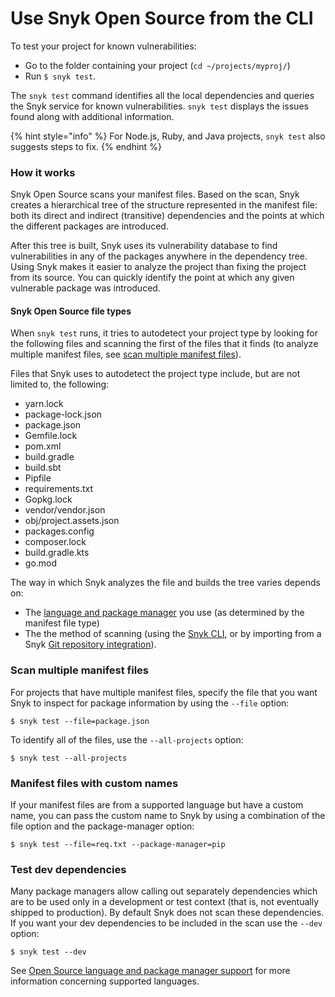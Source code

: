 # Use Snyk Open Source from the CLI

To test your project for known vulnerabilities:

* Go to the folder containing your project (`cd ~/projects/myproj/`)&#x20;
* Run `$ snyk test`.

The `snyk test` command identifies all the local dependencies and queries the Snyk service for known vulnerabilities. `snyk test` displays the issues found along with additional information.&#x20;

{% hint style="info" %}
For Node.js, Ruby, and Java projects, `snyk test` also suggests steps to fix.
{% endhint %}

### How it works

Snyk Open Source scans your manifest files. Based on the scan, Snyk creates a hierarchical tree of the structure represented in the manifest file: both its direct and indirect (transitive) dependencies and the points at which the different packages are introduced.&#x20;

After this tree is built, Snyk uses its vulnerability database to find vulnerabilities in any of the packages anywhere in the dependency tree. Using Snyk makes it easier to analyze the project than fixing the project from its source. You can quickly identify the point at which any given vulnerable package was introduced.

#### Snyk Open Source file types

When `snyk test` runs, it tries to autodetect your project type by looking for the following files and scanning the first of the files that it finds (to analyze multiple manifest files, see [scan multiple manifest files](./#monorepos-and-projects-with-multiple-manifest-files)).

Files that Snyk uses to autodetect the project type include, but are not limited to, the following:

* yarn.lock
* package-lock.json
* package.json
* Gemfile.lock
* pom.xml
* build.gradle
* build.sbt
* Pipfile
* requirements.txt
* Gopkg.lock
* vendor/vendor.json
* obj/project.assets.json
* packages.config
* composer.lock
* build.gradle.kts
* go.mod

The way in which Snyk analyzes the file and builds the tree varies depends on:

* The [language and package manager](../language-and-package-manager-support/) you use (as determined by the manifest file type)
* The the method of scanning (using the [Snyk CLI](../../../snyk-cli/), or by importing from a Snyk [Git repository integration](../../../integrations/git-repository-scm-integrations/)).

### Scan multiple manifest files

For projects that have multiple manifest files, specify the file that you want Snyk to inspect for package information by using the `--file` option:

`$ snyk test --file=package.json`

&#x20;To identify all of the files, use the `--all-projects` option:

`$ snyk test --all-projects`

### Manifest files with custom names

If your manifest files are from a supported language but have a custom name, you can pass the custom name to Snyk by using a combination of the file option and the package-manager option:

`$ snyk test --file=req.txt --package-manager=pip`

### **Test dev dependencies**

Many package managers allow calling out separately dependencies which are to be used only in a development or test context (that is, not eventually shipped to production). By default Snyk does not scan these dependencies. If you want your dev dependencies to be included in the scan use the `--dev` option:

`$ snyk test --dev`

See [Open Source language and package manager support](../language-and-package-manager-support/) for more information concerning supported languages.
